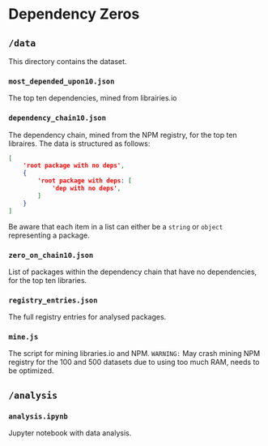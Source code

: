 # Dependency Zeros

## `/data`

This directory contains the dataset.


### `most_depended_upon10.json`

The top ten dependencies, mined from librairies.io

### `dependency_chain10.json`

The dependency chain, mined from the NPM registry, for the top ten libraires. The data is structured as follows:

```json
[
    'root package with no deps',
    {
        'root package with deps: [
            'dep with no deps',
        ]
    }
]
```

Be aware that each item in a list can either be a `string` or `object` representing a package.

### `zero_on_chain10.json`

List of packages within the dependency chain that have no dependencies, for the top ten libraries.

### `registry_entries.json`

The full registry entries for analysed packages.

### `mine.js`

The script for mining libraries.io and NPM. `WARNING:` May crash mining NPM registry for the 100 and 500 datasets due to using too much RAM, needs to be optimized.

## `/analysis`

### `analysis.ipynb`

Jupyter notebook with data analysis.